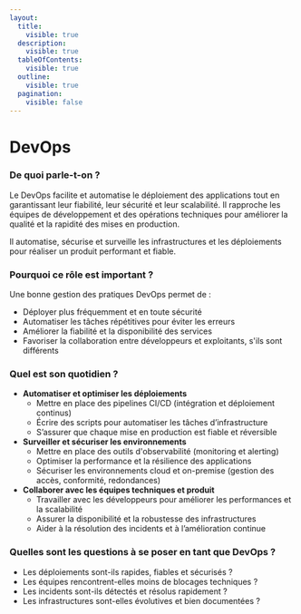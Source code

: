 ```yaml
---
layout:
  title:
    visible: true
  description:
    visible: true
  tableOfContents:
    visible: true
  outline:
    visible: true
  pagination:
    visible: false
---
```


# DevOps

### De quoi parle-t-on ?

Le DevOps facilite et automatise le déploiement des applications tout en garantissant leur fiabilité, leur sécurité et leur scalabilité. Il rapproche les équipes de développement et des opérations techniques pour améliorer la qualité et la rapidité des mises en production.

Il automatise, sécurise et surveille les infrastructures et les déploiements pour réaliser un produit performant et fiable.

### Pourquoi ce rôle est important ?

Une bonne gestion des pratiques DevOps permet de :&#x20;

* Déployer plus fréquemment et en toute sécurité
* Automatiser les tâches répétitives pour éviter les erreurs
* Améliorer la fiabilité et la disponibilité des services
* Favoriser la collaboration entre développeurs et exploitants, s'ils sont différents

### Quel est son quotidien ?

* **Automatiser et optimiser les déploiements**
  * Mettre en place des pipelines CI/CD (intégration et déploiement continus)
  * Écrire des scripts pour automatiser les tâches d’infrastructure
  * S’assurer que chaque mise en production est fiable et réversible
* **Surveiller et sécuriser les environnements**
  * Mettre en place des outils d'observabilité (monitoring et alerting)
  * Optimiser la performance et la résilience des applications
  * Sécuriser les environnements cloud et on-premise (gestion des accès, conformité, redondances)
* **Collaborer avec les équipes techniques et produit**
  * Travailler avec les développeurs pour améliorer les performances et la scalabilité
  * Assurer la disponibilité et la robustesse des infrastructures
  * Aider à la résolution des incidents et à l’amélioration continue

### Quelles sont les questions à se poser en tant que DevOps ?

* Les déploiements sont-ils rapides, fiables et sécurisés ?
* Les équipes rencontrent-elles moins de blocages techniques ?
* Les incidents sont-ils détectés et résolus rapidement ?
* Les infrastructures sont-elles évolutives et bien documentées ?
